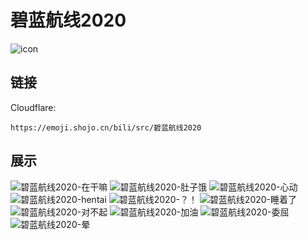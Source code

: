 # 碧蓝航线2020
![icon](https://emoji.shojo.cn/bili/src/碧蓝航线2020/icon.png)
## 链接
Cloudflare:
```
https://emoji.shojo.cn/bili/src/碧蓝航线2020
```
## 展示
![碧蓝航线2020-在干嘛](https://emoji.shojo.cn/bili/src/碧蓝航线2020/碧蓝航线2020-在干嘛.png)
![碧蓝航线2020-肚子饿](https://emoji.shojo.cn/bili/src/碧蓝航线2020/碧蓝航线2020-肚子饿.png)
![碧蓝航线2020-心动](https://emoji.shojo.cn/bili/src/碧蓝航线2020/碧蓝航线2020-心动.png)
![碧蓝航线2020-hentai](https://emoji.shojo.cn/bili/src/碧蓝航线2020/碧蓝航线2020-hentai.png)
![碧蓝航线2020-？！](https://emoji.shojo.cn/bili/src/碧蓝航线2020/碧蓝航线2020-？！.png)
![碧蓝航线2020-睡着了](https://emoji.shojo.cn/bili/src/碧蓝航线2020/碧蓝航线2020-睡着了.png)
![碧蓝航线2020-对不起](https://emoji.shojo.cn/bili/src/碧蓝航线2020/碧蓝航线2020-对不起.png)
![碧蓝航线2020-加油](https://emoji.shojo.cn/bili/src/碧蓝航线2020/碧蓝航线2020-加油.png)
![碧蓝航线2020-委屈](https://emoji.shojo.cn/bili/src/碧蓝航线2020/碧蓝航线2020-委屈.png)
![碧蓝航线2020-晕](https://emoji.shojo.cn/bili/src/碧蓝航线2020/碧蓝航线2020-晕.png)
